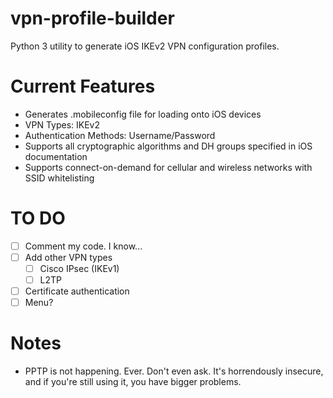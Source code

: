 # vpn-profile-builder
Python 3 utility to generate iOS IKEv2 VPN configuration profiles.

# Current Features
- Generates .mobileconfig file for loading onto iOS devices
- VPN Types: IKEv2
- Authentication Methods: Username/Password
- Supports all cryptographic algorithms and DH groups specified in iOS documentation
- Supports connect-on-demand for cellular and wireless networks with SSID whitelisting

# TO DO
- [ ] Comment my code. I know...
- [ ] Add other VPN types
  - [ ] Cisco IPsec (IKEv1)
  - [ ] L2TP
- [ ] Certificate authentication
- [ ] Menu?

# Notes

- PPTP is not happening. Ever. Don't even ask. It's horrendously insecure, and if you're still using it, you have bigger problems.
